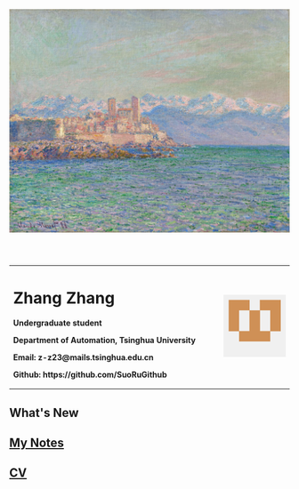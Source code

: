 <head>
    <meta charset="UTF-8">
    <meta name="viewport" content="width=device-width, initial-scale=1.0">
    <title>WelCome To My Blog</title>
    <link rel="stylesheet" href="styles.css">
</head>

<body>
    <header>
        <div class="banner">
            <img src="banner.jpg" alt="banner">
        </div>
    </header>
        <table border="0">
    <tr>
      <td width="75%">
        <h1>Zhang Zhang</h1>
        <p><b>Undergraduate student</b></p>
        <p><b>Department of Automation, Tsinghua University</b></p>
        <p><b>Email: z-z23@mails.tsinghua.edu.cn</b></p>
        <p><b>Github: <a> https://github.com/SuoRuGithub </a> </b></p>
      </td>
      <td width="25%">
        <img src="avatar.png" width="100%">   
      </td>
    </tr></table>
</body>

## What's New


## [My Notes](Notes/Notes.md)

## [CV](CV/zz_cv.pdf)





